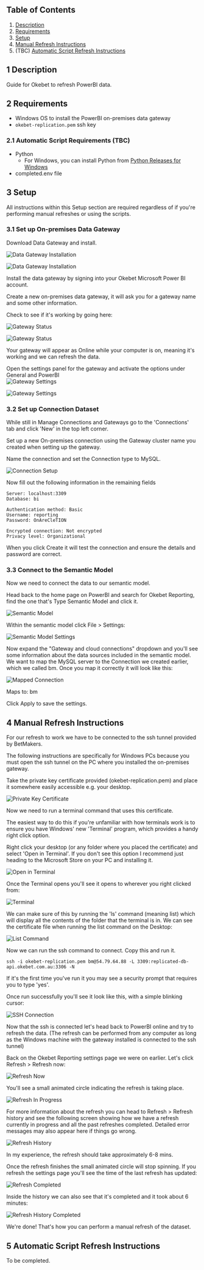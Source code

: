 ## Table of Contents
1. [Description](#1-description)
2. [Requirements](#2-requirements)
3. [Setup](#3-setup)
4. [Manual Refresh Instructions](#4-manual-refresh-instructions)
5. (TBC) [Automatic Script Refresh Instructions](#5-automatic-script-refresh-instructions)

## 1 Description

Guide for Okebet to refresh PowerBI data.

## 2 Requirements

- Windows OS to install the PowerBI on-premises data gateway
- `okebet-replication.pem` ssh key

### 2.1 Automatic Script Requirements (TBC)
- Python
	- For Windows, you can install Python from [Python Releases for Windows](https://www.python.org/downloads/windows/)
- completed.env file

## 3 Setup

All instructions within this Setup section are required regardless of if you're performing manual refreshes or using the scripts.

### 3.1 Set up On-premises Data Gateway

Download Data Gateway and install.

![Data Gateway Installation](<assets/Pasted image 20241111152141.png>)

![Data Gateway Installation](<assets/Pasted image 20241111152221.png>)

Install the data gateway by signing into your Okebet Microsoft Power BI account.

Create a new on-premises data gateway, it will ask you for a gateway name and some other information.

Check to see if it's working by going here:

![Gateway Status](<assets/Pasted image 20241111152508.png>)

![Gateway Status](<assets/Pasted image 20241111152644.png>)

Your gateway will appear as Online while your computer is on, meaning it's working and we can refresh the data.

Open the settings panel for the gateway and activate the options under General and PowerBI  
![Gateway Settings](<assets/Pasted image 20241111153338.png>)

![Gateway Settings](<assets/Pasted image 20241111153353.png>)

### 3.2 Set up Connection Dataset

While still in Manage Connections and Gateways go to the 'Connections' tab and click 'New' in the top left corner.

Set up a new On-premises connection using the Gateway cluster name you created when setting up the gateway.

Name the connection and set the Connection type to MySQL.

![Connection Setup](<assets/Pasted image 20241111153634.png>)

Now fill out the following information in the remaining fields

```
Server: localhost:3309  
Database: bi

Authentication method: Basic  
Username: reporting  
Password: OnAreCleTION

Encrypted connection: Not encrypted  
Privacy level: Organizational
```

When you click Create it will test the connection and ensure the details and password are correct.

### 3.3 Connect to the Semantic Model

Now we need to connect the data to our semantic model.

Head back to the home page on PowerBI and search for Okebet Reporting, find the one that's Type Semantic Model and click it.

![Semantic Model](<assets/Pasted image 20241111154425.png>)

Within the semantic model click File > Settings:

![Semantic Model Settings](<assets/Pasted image 20241111154457.png>)

Now expand the "Gateway and cloud connections" dropdown and you'll see some information about the data sources included in the semantic model. We want to map the MySQL server to the Connection we created earlier, which we called bm. Once you map it correctly it will look like this:

![Mapped Connection](<assets/Pasted image 20241114143835.png>)

Maps to: bm

Click Apply to save the settings.

## 4 Manual Refresh Instructions

For our refresh to work we have to be connected to the ssh tunnel provided by BetMakers.

The following instructions are specifically for Windows PCs because you must open the ssh tunnel on the PC where you installed the on-premises gateway.

Take the private key certificate provided (okebet-replication.pem) and place it somewhere easily accessible e.g. your desktop.

![Private Key Certificate](<assets/Pasted image 20241114152423.png>)

Now we need to run a terminal command that uses this certificate.

The easiest way to do this if you're unfamiliar with how terminals work is to ensure you have Windows' new 'Terminal' program, which provides a handy right click option.

Right click your desktop (or any folder where you placed the certificate) and select 'Open in Terminal'. If you don't see this option I recommend just heading to the Microsoft Store on your PC and installing it.

![Open in Terminal](<assets/Pasted image 20241114152505.png>)

Once the Terminal opens you'll see it opens to wherever you right clicked from:

![Terminal](<assets/Pasted image 20241114152531.png>)

We can make sure of this by running the 'ls' command (meaning list) which will display all the contents of the folder that the terminal is in. We can see the certificate file when running the list command on the Desktop:

![List Command](<assets/Pasted image 20241114152641.png>)

Now we can run the ssh command to connect. Copy this and run it.

```copy
ssh -i okebet-replication.pem bm@54.79.64.88 -L 3309:replicated-db-api.okebet.com.au:3306 -N
```

If it's the first time you've run it you may see a security prompt that requires you to type 'yes'.

Once run successfully you'll see it look like this, with a simple blinking cursor:

![SSH Connection](<assets/Pasted image 20241114152800.png>)

Now that the ssh is connected let's head back to PowerBI online and try to refresh the data. (The refresh can be performed from any computer as long as the Windows machine with the gateway installed is connected to the ssh tunnel)

Back on the Okebet Reporting settings page we were on earlier. Let's click Refresh > Refresh now:

![Refresh Now](<assets/Pasted image 20241114152932.png>)

You'll see a small animated circle indicating the refresh is taking place.

![Refresh In Progress](<assets/Pasted image 20241114153019.png>)

For more information about the refresh you can head to Refresh > Refresh history and see the following screen showing how we have a refresh currently in progress and all the past refreshes completed. Detailed error messages may also appear here if things go wrong.

![Refresh History](<assets/Pasted image 20241114153148.png>)

In my experience, the refresh should take approximately 6-8 mins.

Once the refresh finishes the small animated circle will stop spinning. If you refresh the settings page you'll see the time of the last refresh has updated:

![Refresh Completed](<assets/Pasted image 20241114153747.png>)

Inside the history we can also see that it's completed and it took about 6 minutes:

![Refresh History Completed](<assets/Pasted image 20241114153821.png>)

We're done! That's how you can perform a manual refresh of the dataset.

## 5 Automatic Script Refresh Instructions

To be completed.

